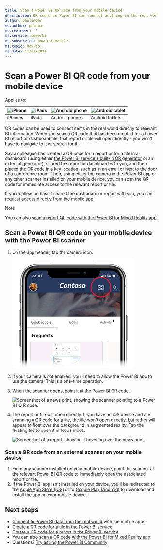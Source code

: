 ```yaml
---
title: Scan a Power BI QR code from your mobile device
description: QR codes in Power BI can connect anything in the real world directly to related BI information in the Power BI mobile app for iPhones and Android devices.
author: paulinbar
ms.author: painbar
ms.reviewer: ''
ms.service: powerbi
ms.subservice: powerbi-mobile
ms.topic: how-to
ms.date: 11/01/2021
---
```

# Scan a Power BI QR code from your mobile device
Applies to:

| ![iPhone](./media/mobile-apps-qr-code/ios-logo-40-px.png) | ![iPads](./media/mobile-apps-qr-code/ios-logo-40-px.png) | ![Android phone](././media/mobile-apps-qr-code/android-logo-40-px.png) | ![Android tablet](././media/mobile-apps-qr-code/android-logo-40-px.png) |
|:--- |:--- |:--- |:--- |
|iPhones |iPads |Android phones |Android tablets |

QR codes can be used to connect items in the real world directly to relevant BI information. When you  scan a QR code that has been created for a Power BI report or dashboard tile, that report or tile will open directly - you won't have to navigate to it or search for it.

Say a colleague has created a QR code for a report or for a tile in a dashboard (using either [the Power BI service's built-in QR generator](../../create-reports/service-create-qr-code-for-tile.md) or an external generator), shared the report or dashboard with you, and then placed the QR code in a key location, such as in an email or next to the door of a conference room. Then, using either the camera in the Power BI app or any other scanner installed on your mobile device, you can scan the QR code for immediate access to the relevant report or tile.

If your colleague hasn't shared the dashboard or report with you, you can request access directly from the mobile app.

> [!NOTE]
> You can also [scan a report QR code with the Power BI for Mixed Reality app](./mobile-hololens2-app.md#open-reports-with-qr-codes).

## Scan a Power BI QR code on your mobile device with the Power BI scanner

1. On the app header, tap the camera icon.

    ![Screenshot of the Power BI camera icon in the app header.](media/mobile-apps-qr-code/power-bi-camera.png)

2. If your camera is not enabled, you'll need to allow the Power BI app to use the camera. This is a one-time operation.
 
3. When the scanner opens, point it at the Power BI QR code.
   
    ![Screenshot of a news print, showing the scanner pointing to a Power B I Q R code.](media/mobile-apps-qr-code/power-bi-align-qr-code.png)
4. The report or tile will open directly. If you have an iOS device and are scanning a QR code for a tile, the tile won't open directly, but rather will appear to float over the background in augmented reality. Tap the floating tile to open it in focus mode.
   
    ![Screenshot of a report, showing it hovering over the news print.](media/mobile-apps-qr-code/power-bi-ios-qr-ar-scanner.png)

### Scan a QR code from an external scanner on your mobile device
1. From any scanner installed on your mobile device, point the scanner at the relevant Power BI QR code to immediately open the associated report or tile.
2. If the Power BI app isn't installed on your device, you'll be redirected to the [Apple App Store (iOS)](https://go.microsoft.com/fwlink/?LinkId=522062) or to [Google Play (Android)](https://go.microsoft.com/fwlink/?LinkID=544867) to download and install the app on your mobile device.

## Next steps
* [Connect to Power BI data from the real world](mobile-apps-data-in-real-world-context.md) with the mobile apps
* [Create a QR code for a tile in the Power BI service](../../create-reports/service-create-qr-code-for-tile.md)
* [Create a QR code for a report in the Power BI service](../../create-reports/service-create-qr-code-for-report.md)
* You can also [scan a QR code with the Power BI for Mixed Reality app](./mobile-hololens2-app.md)
* Questions? [Try asking the Power BI Community](https://community.powerbi.com/)
